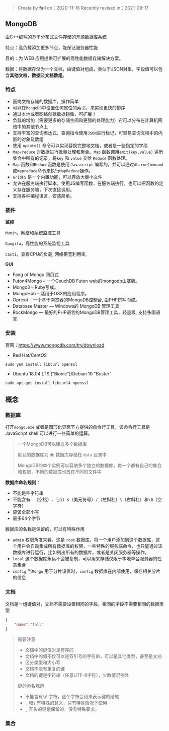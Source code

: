 > Create by **fall** on：2020-11-16
> Recently revised in：2021-09-17

## MongoDB

由C++编写的基于分布式文件存储的开源数据库系统

特点：高负载添加更多节点，能保证服务器性能

目的：为 WEB 应用提供可扩展的高性能数据存储解决方案。

数据：将数据存储为一个文档，由键值对组成，类似于JSON对象，字段值可以包含**其他文档**，**数据**及**文档数组**。

### 特点

- 面向文档存储的数据库，操作简单
- 可以在`MongeDB`中设置任何属性的索引，来实现更快的排序 
- 通过本地或者网络创建数据镜像，可扩展！
- 负载的增加（需要更多的存储空间和更强的处理能力）它可以分布在计算机网络中的其他节点上
- 支持丰富的查询表达式，查询指令使用`JSON`进行标记，可轻易查询文档中的内嵌的对象及数组
- 使用 `update()` 命令可以实现替换完整地文档，或者是一些指定的字段
- `Map/reduce` 对数据进行批量处理和聚合。`Map` 函数调用`emit(key,value)` 遍历集合中所有的记录，将`key` 和 `value` 交给 `Reduce` 函数处理。
- `Map` 函数和`Reduce`函数是使用 `Javascript` 编写的，并可以通过`db.runCommand`或`mapreduce`命令来执行`MapReduce`操作。
- `GridFS` 是一个内置功能，可以存放大量小文件
- 允许在服务端执行脚本，使用JS编写函数，在服务端执行，也可以把函数的定义存在服务端，下次直接调用。
- 支持各种编程语言，安装简单。

### 插件

**监控**

`Munin`，网络和系统监控工具

`Gangila`，高性能的系统监视工具

`Cacti`，查看CPU的负载, 网络带宽利用率,

**GUI**

- Fang of Mongo 网页式
- Futon4Mongo – 一个CouchDB Futon web的mongodb山寨版。
- Mongo3 – Ruby写成。
- MongoHub – 适用于OSX的应用程序。
- Opricot – 一个基于浏览器的MongoDB控制台, 由PHP撰写而成。
- Database Master — Windows的 MongoDB 管理工具
- RockMongo — 最好的PHP语言的MongoDB管理工具，轻量级, 支持多国语言.

### 安装

官网：https://www.mongodb.com/try/download

- Red Hat/CentOS

`sudo yum install libcurl openssl`

- Ubuntu 18.04 LTS ("Bionic")/Debian 10 "Buster"

`sudo apt-get install libcurl4 openssl`



## 概念

### 数据库

打开`mongo.exe` 或者是图形化界面下方提供的命令行工具，该命令行工具是 JavaScript shell 可以进行一些简单的运算。

> 一个MongoDB可以建立多个数据库
>
> 默认的数据库为 `db` 数据库存储在 `data` 目录中
>
> MongoDB的单个实例可以容纳多个独立的数据库，每一个都有自己的集合和权限，不同的数据库也放在不同的文件中

**数据库命名规则**：

- 不能是空字符串
- 不能含有 ` `（空格）`.`（点）`$`（美元符号）`/`（左斜杠）`\`（右斜杠）和`\0`（空字符）
- 应该全部小写
- 最多64个字节

数据库的名称是保留的，可以有特殊作用

- `admin` 权限角度来看，这是 `root` 数据库，将一个用户添加到这个数据库，这个用户会自动集成所有数据库的权限，一些特殊的服务端命令，也只能通过该数据库进行运行，比如列出所有的数据库，或者是关闭服务器等操作。
- `local` 这个数据库永远不会被复制，可以用来存储仅限于本地单台服务器的任意集合
- `config` 当`Mongo` 用于分片设置时，`config` 数据库在内部使用，保存相关分片的信息

### 文档

文档是一组键值对，文档不需要设置相同的字段，相同的字段不需要相同的数据类型

```json
{
    "name":"fall"
}
```

> 需要注意
>
> - 文档中的键值对是有序的
> - 文档中的值不仅可以是双引号的字符串，可以是其他类型，甚至是文档
> - 区分类型和大小写
> - 文档不能有重复的键
> - 文档的键是字符串（任意UTF-8字符），少数情况例外
>
> 键的命名规范
>
> - 不能含有`\0` 字符，这个字符会用来表示键的结尾
> - `.` 和`$` 有特殊的意义，只有特殊情况下使用
> - `_` 开头的键是保留的，没有特殊要求。

### 集合

